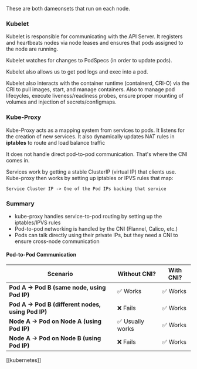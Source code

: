 These are both dameonsets that run on each node. 

### Kubelet

Kubelet is responsible for communicating with the API Server. It registers and heartbeats nodes via node leases and ensures that pods assigned to the node are running.

Kubelet watches for changes to PodSpecs (in order to update pods). 

Kubelet also allows us to get pod logs and exec into a pod.

Kubelet also interacts with the container runtime (containerd, CRI-O) via the CRI to pull images, start, and manage containers. Also to manage pod lifecycles, execute liveness/readiness probes, ensure proper mounting of volumes and injection of secrets/configmaps.

### Kube-Proxy
Kube-Proxy acts as a mapping system from services to pods. It listens for the creation of new services. It also dynamically updates NAT rules in **iptables** to route and load balance traffic

It does not handle direct pod-to-pod communication. That's where the CNI comes in. 

Services work by getting a stable ClusterIP (virtual IP) that clients use. Kube-proxy then works by setting up iptables or IPVS rules that map: 

```
Service Cluster IP -> One of the Pod IPs backing that service
```

### Summary
- kube-proxy handles service-to-pod routing by setting up the iptables/IPVS rules
- Pod-to-pod networking is handled by the CNI (Flannel, Calico, etc.)
- Pods can talk directly using their private IPs, but they need a CNI to ensure cross-node communication


#### **Pod-to-Pod** Communication

| **Scenario**                                      | **Without CNI?** | **With CNI?** |
| ------------------------------------------------- | ---------------- | ------------- |
| **Pod A → Pod B (same node, using Pod IP)**       | ✅ Works          | ✅ Works       |
| **Pod A → Pod B (different nodes, using Pod IP)** | ❌ Fails          | ✅ Works       |
| **Node A → Pod on Node A (using Pod IP)**         | ✅ Usually works  | ✅ Works       |
| **Node A → Pod on Node B (using Pod IP)**         | ❌ Fails          | ✅ Works       |


[[kubernetes]]